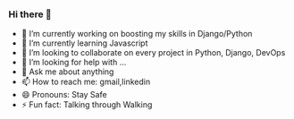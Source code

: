 ### Hi there 👋

<!--
**m9i/m9i** is a ✨ _special_ ✨ repository because its `README.md` (this file) appears on your GitHub profile.

Here are some ideas to get you started:
-->
- 🔭 I’m currently working on boosting my skills in Django/Python 
- 🌱 I’m currently learning Javascript
- 👯 I’m looking to collaborate on every project in Python, Django, DevOps 
- 🤔 I’m looking for help with ...
- 💬 Ask me about anything
- 📫 How to reach me: gmail,linkedin
- 😄 Pronouns: Stay Safe
- ⚡ Fun fact: Talking through Walking

